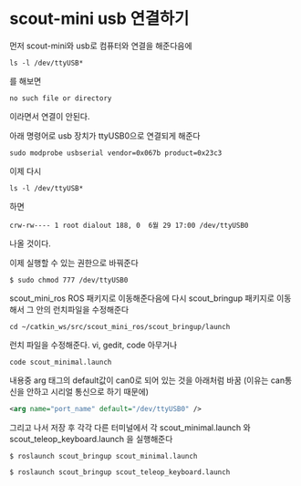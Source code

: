 # scout-mini usb 연결하기

먼저 scout-mini와 usb로 컴퓨터와 연결을 해준다음에
```
ls -l /dev/ttyUSB*
```
를 해보면 
```
no such file or directory 
```
이라면서 연결이 안된다.

아래 명령어로 usb 장치가 ttyUSB0으로 연결되게 해준다
```
sudo modprobe usbserial vendor=0x067b product=0x23c3
```

이제 다시 
```
ls -l /dev/ttyUSB*
```
하면

```
crw-rw---- 1 root dialout 188, 0  6월 29 17:00 /dev/ttyUSB0
```
나올 것이다. 

이제 실행할 수 있는 권한으로 바꿔준다

```
$ sudo chmod 777 /dev/ttyUSB0
```

scout_mini_ros ROS 패키지로 이동해준다음에
다시 scout_bringup 패키지로 이동해서 그 안의 런치파일을 수정해준다

```
cd ~/catkin_ws/src/scout_mini_ros/scout_bringup/launch
```

런치 파일을 수정해준다. vi, gedit, code 아무거나
```
code scout_minimal.launch
```

내용중 arg 태그의 default값이 can0로 되어 있는 것을 아래처럼 바꿈
(이유는 can통신을 안하고 시리얼 통신으로 하기 때문에)
```xml
<arg name="port_name" default="/dev/ttyUSB0" />
```

그리고 나서 저장 후 각각 다른 터미널에서
각 scout_minimal.launch 와 scout_teleop_keyboard.launch 을 실행해준다
```
$ roslaunch scout_bringup scout_minimal.launch 
```

```
$ roslaunch scout_bringup scout_teleop_keyboard.launch 
```

